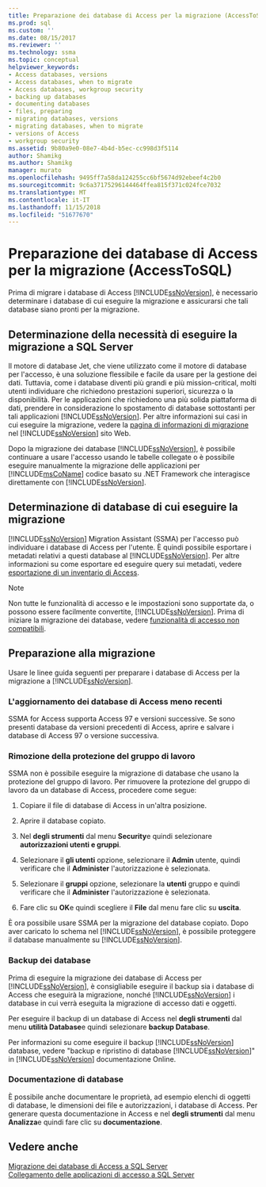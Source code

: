```yaml
---
title: Preparazione dei database di Access per la migrazione (AccessToSQL) | Microsoft Docs
ms.prod: sql
ms.custom: ''
ms.date: 08/15/2017
ms.reviewer: ''
ms.technology: ssma
ms.topic: conceptual
helpviewer_keywords:
- Access databases, versions
- Access databases, when to migrate
- Access databases, workgroup security
- backing up databases
- documenting databases
- files, preparing
- migrating databases, versions
- migrating databases, when to migrate
- versions of Access
- workgroup security
ms.assetid: 9b80a9e0-08e7-4b4d-b5ec-cc998d3f5114
author: Shamikg
ms.author: Shamikg
manager: murato
ms.openlocfilehash: 9495ff7a58da124255cc6bf5674d92ebeef4c2b0
ms.sourcegitcommit: 9c6a37175296144464ffea815f371c024fce7032
ms.translationtype: MT
ms.contentlocale: it-IT
ms.lasthandoff: 11/15/2018
ms.locfileid: "51677670"
---
```

# <a name="preparing-access-databases-for-migration-accesstosql"></a>Preparazione dei database di Access per la migrazione (AccessToSQL)
Prima di migrare i database di Access [!INCLUDE[ssNoVersion](../../includes/ssnoversion-md.md)], è necessario determinare i database di cui eseguire la migrazione e assicurarsi che tali database siano pronti per la migrazione.  
  
## <a name="determining-when-to-migrate-to-sql-server"></a>Determinazione della necessità di eseguire la migrazione a SQL Server  
Il motore di database Jet, che viene utilizzato come il motore di database per l'accesso, è una soluzione flessibile e facile da usare per la gestione dei dati. Tuttavia, come i database diventi più grandi e più mission-critical, molti utenti individuare che richiedono prestazioni superiori, sicurezza o la disponibilità. Per le applicazioni che richiedono una più solida piattaforma di dati, prendere in considerazione lo spostamento di database sottostanti per tali applicazioni [!INCLUDE[ssNoVersion](../../includes/ssnoversion-md.md)]. Per altre informazioni sui casi in cui eseguire la migrazione, vedere la [pagina di informazioni di migrazione](https://go.microsoft.com/fwlink/?LinkId=68571) nel [!INCLUDE[ssNoVersion](../../includes/ssnoversion-md.md)] sito Web.  
  
Dopo la migrazione dei database [!INCLUDE[ssNoVersion](../../includes/ssnoversion-md.md)], è possibile continuare a usare l'accesso usando le tabelle collegate o è possibile eseguire manualmente la migrazione delle applicazioni per [!INCLUDE[msCoName](../../includes/msconame_md.md)] codice basato su .NET Framework che interagisce direttamente con [!INCLUDE[ssNoVersion](../../includes/ssnoversion-md.md)].  
  
## <a name="determining-which-databases-to-migrate"></a>Determinazione di database di cui eseguire la migrazione  
[!INCLUDE[ssNoVersion](../../includes/ssnoversion-md.md)] Migration Assistant (SSMA) per l'accesso può individuare i database di Access per l'utente. È quindi possibile esportare i metadati relativi a questi database al [!INCLUDE[ssNoVersion](../../includes/ssnoversion-md.md)]. Per altre informazioni su come esportare ed eseguire query sui metadati, vedere [esportazione di un inventario di Access](exporting-an-access-inventory-accesstosql.md).  

   > [!NOTE]
   > Non tutte le funzionalità di accesso e le impostazioni sono supportate da, o possono essere facilmente convertite, [!INCLUDE[ssNoVersion](../../includes/ssnoversion-md.md)]. Prima di iniziare la migrazione dei database, vedere [funzionalità di accesso non compatibili](incompatible-access-features-accesstosql.md).
  
## <a name="preparing-for-migration"></a>Preparazione alla migrazione  
Usare le linee guida seguenti per preparare i database di Access per la migrazione a [!INCLUDE[ssNoVersion](../../includes/ssnoversion-md.md)].  
  
### <a name="upgrading-older-access-databases"></a>L'aggiornamento dei database di Access meno recenti  
SSMA for Access supporta Access 97 e versioni successive. Se sono presenti database da versioni precedenti di Access, aprire e salvare i database di Access 97 o versione successiva.  
  
### <a name="removing-workgroup-protection"></a>Rimozione della protezione del gruppo di lavoro  
SSMA non è possibile eseguire la migrazione di database che usano la protezione del gruppo di lavoro. Per rimuovere la protezione del gruppo di lavoro da un database di Access, procedere come segue:  
  
1.  Copiare il file di database di Access in un'altra posizione.  
  
2.  Aprire il database copiato.  
  
3.  Nel **degli strumenti** dal menu **Security**e quindi selezionare **autorizzazioni utenti e gruppi**.  
  
4.  Selezionare il **gli utenti** opzione, selezionare il **Admin** utente, quindi verificare che il **Administer** l'autorizzazione è selezionata.  
  
5.  Selezionare il **gruppi** opzione, selezionare la **utenti** gruppo e quindi verificare che il **Administer** l'autorizzazione è selezionata.  
  
6.  Fare clic su **OK**e quindi scegliere il **File** dal menu fare clic su **uscita**.  
  
È ora possibile usare SSMA per la migrazione del database copiato. Dopo aver caricato lo schema nel [!INCLUDE[ssNoVersion](../../includes/ssnoversion-md.md)], è possibile proteggere il database manualmente su [!INCLUDE[ssNoVersion](../../includes/ssnoversion-md.md)].  
  
### <a name="backing-up-databases"></a>Backup dei database  
Prima di eseguire la migrazione dei database di Access per [!INCLUDE[ssNoVersion](../../includes/ssnoversion-md.md)], è consigliabile eseguire il backup sia i database di Access che eseguirà la migrazione, nonché [!INCLUDE[ssNoVersion](../../includes/ssnoversion-md.md)] i database in cui verrà eseguita la migrazione di accesso dati e oggetti.  
  
Per eseguire il backup di un database di Access nel **degli strumenti** dal menu **utilità Database**e quindi selezionare **backup Database**.  
  
Per informazioni su come eseguire il backup [!INCLUDE[ssNoVersion](../../includes/ssnoversion-md.md)] database, vedere "backup e ripristino di database [!INCLUDE[ssNoVersion](../../includes/ssnoversion-md.md)]" in [!INCLUDE[ssNoVersion](../../includes/ssnoversion-md.md)] documentazione Online.  
  
### <a name="documenting-databases"></a>Documentazione di database  
È possibile anche documentare le proprietà, ad esempio elenchi di oggetti di database, le dimensioni dei file e autorizzazioni, i database di Access. Per generare questa documentazione in Access e nel **degli strumenti** dal menu **Analizza**e quindi fare clic su **documentazione**.  
  
## <a name="see-also"></a>Vedere anche  
[Migrazione dei database di Access a SQL Server](migrating-access-databases-to-sql-server-azure-sql-db-accesstosql.md)  
[Collegamento delle applicazioni di accesso a SQL Server](linking-access-applications-to-sql-server-azure-sql-db-accesstosql.md)
